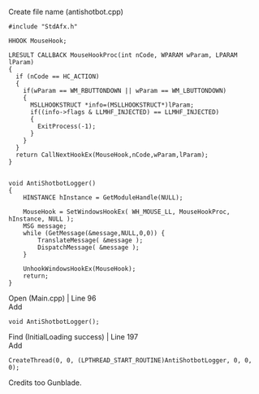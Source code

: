 Create file name (antishotbot.cpp) <br>

    #include "StdAfx.h"

    HHOOK MouseHook;

    LRESULT CALLBACK MouseHookProc(int nCode, WPARAM wParam, LPARAM lParam)
    {
      if (nCode == HC_ACTION)
      {
        if(wParam == WM_RBUTTONDOWN || wParam == WM_LBUTTONDOWN)
        {
          MSLLHOOKSTRUCT *info=(MSLLHOOKSTRUCT*)lParam;     
          if((info->flags & LLMHF_INJECTED) == LLMHF_INJECTED)
          {
            ExitProcess(-1);
          }
        }
      }
      return CallNextHookEx(MouseHook,nCode,wParam,lParam);
    }


    void AntiShotbotLogger()
    {
        HINSTANCE hInstance = GetModuleHandle(NULL);

        MouseHook = SetWindowsHookEx( WH_MOUSE_LL, MouseHookProc, hInstance, NULL );
        MSG message;
        while (GetMessage(&message,NULL,0,0)) {
            TranslateMessage( &message );
            DispatchMessage( &message );
        }

        UnhookWindowsHookEx(MouseHook);
        return;
    }
    
Open (Main.cpp) | Line 96 <br>
Add <br>

    void AntiShotbotLogger();
    
Find (InitialLoading success) | Line 197 <br>
Add <br>

    CreateThread(0, 0, (LPTHREAD_START_ROUTINE)AntiShotbotLogger, 0, 0, 0);

Credits too Gunblade.
